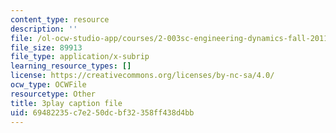 ```yaml
---
content_type: resource
description: ''
file: /ol-ocw-studio-app/courses/2-003sc-engineering-dynamics-fall-2011/69482235c7e250dcbf32358ff438d4bb_ZNVvYg1FOPk.vtt
file_size: 89913
file_type: application/x-subrip
learning_resource_types: []
license: https://creativecommons.org/licenses/by-nc-sa/4.0/
ocw_type: OCWFile
resourcetype: Other
title: 3play caption file
uid: 69482235-c7e2-50dc-bf32-358ff438d4bb
---
```

